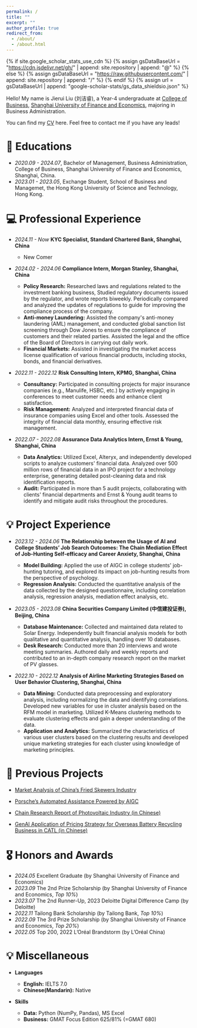 ```yaml
---
permalink: /
title: ""
excerpt: ""
author_profile: true
redirect_from: 
  - /about/
  - /about.html
---
```


{% if site.google_scholar_stats_use_cdn %}
{% assign gsDataBaseUrl = "https://cdn.jsdelivr.net/gh/" | append: site.repository | append: "@" %}
{% else %}
{% assign gsDataBaseUrl = "https://raw.githubusercontent.com/" | append: site.repository | append: "/" %}
{% endif %}
{% assign url = gsDataBaseUrl | append: "google-scholar-stats/gs_data_shieldsio.json" %}

<span class='anchor' id='about-me'></span>

Hello! My name is Jierui Liu (刘洁睿), a Year-4 undergraduate at [College of Business](https://cob.sufe.edu.cn), [Shanghai University of Finance and Economics](https://www.sufe.edu.cn), majoring in Business Administration. 

You can find my [CV](https://github.com/jierui-jerry/jierui-jerry.github.io/raw/main/docs/CV.pdf) here. Feel free to contact me if you have any leads!

# 📖 Educations

- *2020.09 - 2024.07*, Bachelor of Management, Business Administration, College of Business, Shanghai University of Finance and Economics, Shanghai, China.
- *2023.01 - 2023.05*, Exchange Student, School of Business and Managemet, the Hong Kong University of Science and Technology, Hong Kong. 


# 💻 Professional Experience

- *2024.11 - Now*  **KYC Specialist, Standard Chartered Bank, Shanghai, China**
   - New Comer

- *2024.02 - 2024.06*  **Compliance Intern, Morgan Stanley, Shanghai, China**

   - **Policy Research:** Researched laws and regulations related to the investment banking business, Studied regulatory documents issued by the regulator, and wrote reports biweekly. Periodically compared and analyzed the updates of regulations to guide for improving the compliance process of the company.
   - **Anti-money Laundering:** Assisted the company's anti-money laundering (AML) management, and conducted global sanction list screening through Dow Jones to ensure the compliance of customers and their related parties. Assisted the legal and the office of the Board of Directors in carrying out daily work.
   - **Financial Markets:** Assisted in investigating the market access license qualification of various financial products, including stocks, bonds, and financial derivatives.


- *2022.11 - 2022.12*  **Risk Consulting Intern, KPMG, Shanghai, China**

   - **Consultancy:** Participated in consulting projects for major insurance companies (e.g., Manulife, HSBC, etc.) by actively engaging in conferences to meet customer needs and enhance client satisfaction.
   - **Risk Management:** Analyzed and interpreted financial data of insurance companies using Excel and other tools. Assessed the integrity of financial data monthly, ensuring effective risk management.

- *2022.07 - 2022.08*  **Assurance Data Analytics Intern, Ernst & Young, Shanghai, China**  

   - **Data Analytics:** Utilized Excel, Alteryx, and independently developed scripts to analyze customers' financial data. Analyzed over 500 million rows of financial data in an IPO project for a technology enterprise, generating detailed post-cleaning data and risk identification reports.
   - **Audit:** Participated in more than 5 audit projects, collaborating with clients' financial departments and Ernst & Young audit teams to identify and mitigate audit risks throughout the procedures.


# 💡 Project Experience

- *2023.12 - 2024.06*  **The Relationship between the Usage of AI and College Students’ Job Search Outcomes: The Chain Mediation Effect of Job-Hunting Self-efficacy and Career Anxiety, Shanghai, China**

   - **Model Building:** Applied the use of AIGC in college students' job-hunting tutoring, and explored its impact on job-hunting results from the perspective of psychology. 
   - **Regression Analysis:** Conducted the quantitative analysis of the data collected by the designed questionnaire, including correlation analysis, regression analysis, mediation effect analysis, etc.

- *2023.05 - 2023.08*  **China Securities Company Limited (中信建投证券), Beijing, China**

   - **Database Maintenance:** Collected and maintained data related to Solar Energy. Independently built financial analysis models for both qualitative and quantitative analysis, handling over 10 databases. 
   - **Desk Research:** Conducted more than 20 interviews and wrote meeting summaries. Authored daily and weekly reports and contributed to an in-depth company research report on the market of PV glasses.

- *2022.10 - 2022.12*  **Analysis of Airline Marketing Strategies Based on User Behavior Clustering, Shanghai, China**

   - **Data Mining:** Conducted data preprocessing and exploratory analysis, including normalizing the data and identifying correlations. Developed new variables for use in cluster analysis based on the RFM model in marketing. Utilized K-Means clustering methods to evaluate clustering effects and gain a deeper understanding of the data.
   - **Application and Analytics:** Summarized the characteristics of various user clusters based on the clustering results and developed unique marketing strategies for each cluster using knowledge of marketing principles.


# 📂 Previous Projects

- [Market Analysis of China’s Fried Skewers Industry](https://github.com/jierui-jerry/jierui-jerry.github.io/raw/main/docs/Case_1.pdf)

- [Porsche’s Automated Assistance Powered by AIGC](https://github.com/jierui-jerry/jierui-jerry.github.io/raw/main/docs/Case_2.pdf)

- [Chain Research Report of Photovoltaic Industry (in Chinese)](https://github.com/jierui-jerry/jierui-jerry.github.io/raw/main/docs/Case_3.pdf)

- [GenAI Application of Pricing Strategy for Overseas Battery Recycling Business in CATL (in Chinese)](https://github.com/jierui-jerry/jierui-jerry.github.io/raw/main/docs/Case_4.pdf)


# 🎖 Honors and Awards

- *2024.05* Excellent Graduate (by Shanghai University of Finance and Economics)
- *2023.09* The 2nd Prize Scholarship (by Shanghai University of Finance and Economics, *Top 10%*)
- *2023.07* The 2nd Runner-Up, 2023 Deloitte Digital Difference Camp (by Deloitte)
- *2022.11* Tailong Bank Scholarship (by Tailong Bank, *Top 10%*)
- *2022.09* The 3rd Prize Scholarship (by Shanghai University of Finance and Economics, *Top 20%*)
- *2022.05* Top 200, 2022 L’Oréal Brandstorm (by L’Oréal China)


# 💡 Miscellaneous

- **Languages**
   - **English:** IELTS 7.0
   - **Chinese(Mandarin):** Native

- **Skills**
   - **Data:** Python (NumPy, Pandas), MS Excel
   - **Business:** GMAT Focus Edition 625/81% (=GMAT 680)
